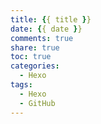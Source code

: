 ```yaml
---
title: {{ title }}
date: {{ date }}
comments: true
share: true
toc: true
categories:
  - Hexo
tags:
  - Hexo
  - GitHub
---
```


